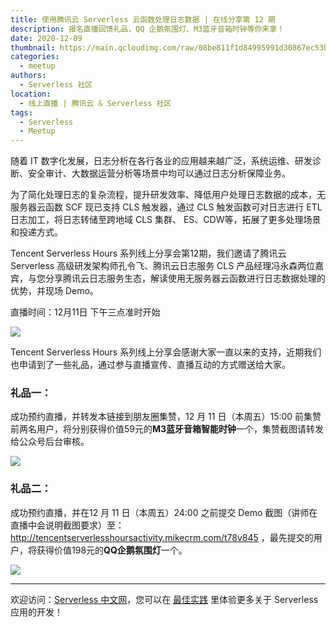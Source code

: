 ```yaml
---
title: 使用腾讯云 Serverless 云函数处理日志数据 | 在线分享第 12 期
description: 报名直播回馈礼品，QQ 企鹅氛围灯、M3蓝牙音箱时钟等你来拿！
date: 2020-12-09
thumbnail: https://main.qcloudimg.com/raw/08be811f1d84995991d30867ec53be96.jpg
categories:
  - meetup
authors:
  - Serverless 社区
location:
  - 线上直播 | 腾讯云 & Serverless 社区
tags:
  - Serverless
  - Meetup
---
```


随着 IT 数字化发展，日志分析在各行各业的应用越来越广泛，系统运维、研发诊断、安全审计、大数据运营分析等场景中均可以通过日志分析保障业务。

为了简化处理日志的复杂流程，提升研发效率、降低用户处理日志数据的成本，无服务器云函数 SCF 现已支持 CLS 触发器，通过 CLS 触发函数可对日志进行 ETL 日志加工，将日志转储至跨地域 CLS 集群、 ES、CDW等，拓展了更多处理场景和投递方式。

Tencent Serverless Hours 系列线上分享会第12期，我们邀请了腾讯云 Serverless 高级研发架构师孔令飞、腾讯云日志服务 CLS 产品经理冯永森两位嘉宾，与您分享腾讯云日志服务生态，解读使用无服务器云函数进行日志数据处理的优势，并现场 Demo。

直播时间：12月11日 下午三点准时开始

![](https://main.qcloudimg.com/raw/c40136ff714a9f87ef4611d27f8e506b.jpg)

Tencent Serverless Hours 系列线上分享会感谢大家一直以来的支持，近期我们也申请到了一些礼品，通过参与直播宣传、直播互动的方式赠送给大家。

### 礼品一：

成功预约直播，并转发本链接到朋友圈集赞，12 月 11 日（本周五）15:00 前集赞前两名用户，将分别获得价值59元的**M3蓝牙音箱智能时钟**一个，集赞截图请转发给公众号后台审核。

![](https://main.qcloudimg.com/raw/ffcfa883e441045deee2e3ad2d3fd705.png)

### 礼品二：

成功预约直播，并在12 月 11 日（本周五）24:00 之前提交 Demo 截图（讲师在直播中会说明截图要求）至：http://tencentserverlesshoursactivity.mikecrm.com/t78v845 ，最先提交的用户，将获得价值198元的**QQ企鹅氛围灯**一个。

![](https://main.qcloudimg.com/raw/1988ec5e42dc26ac1ece31549991e557.jpg)

---

欢迎访问：[Serverless 中文网](https://serverlesscloud.cn/)，您可以在 [最佳实践](https://serverlesscloud.cn/best-practice) 里体验更多关于 Serverless 应用的开发！



